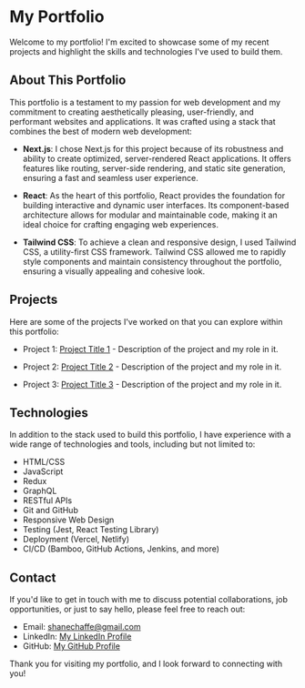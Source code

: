 # My Portfolio

Welcome to my portfolio! I'm excited to showcase some of my recent projects and highlight the skills and technologies I've used to build them.

## About This Portfolio

This portfolio is a testament to my passion for web development and my commitment to creating aesthetically pleasing, user-friendly, and performant websites and applications. It was crafted using a stack that combines the best of modern web development:

- **Next.js**: I chose Next.js for this project because of its robustness and ability to create optimized, server-rendered React applications. It offers features like routing, server-side rendering, and static site generation, ensuring a fast and seamless user experience.

- **React**: As the heart of this portfolio, React provides the foundation for building interactive and dynamic user interfaces. Its component-based architecture allows for modular and maintainable code, making it an ideal choice for crafting engaging web experiences.

- **Tailwind CSS**: To achieve a clean and responsive design, I used Tailwind CSS, a utility-first CSS framework. Tailwind CSS allowed me to rapidly style components and maintain consistency throughout the portfolio, ensuring a visually appealing and cohesive look.

## Projects

Here are some of the projects I've worked on that you can explore within this portfolio:

- Project 1: [Project Title 1](#) - Description of the project and my role in it.

- Project 2: [Project Title 2](#) - Description of the project and my role in it.

- Project 3: [Project Title 3](#) - Description of the project and my role in it.

## Technologies

In addition to the stack used to build this portfolio, I have experience with a wide range of technologies and tools, including but not limited to:

- HTML/CSS
- JavaScript
- Redux
- GraphQL
- RESTful APIs
- Git and GitHub
- Responsive Web Design
- Testing (Jest, React Testing Library)
- Deployment (Vercel, Netlify)
- CI/CD (Bamboo, GitHub Actions, Jenkins, and more)

## Contact

If you'd like to get in touch with me to discuss potential collaborations, job opportunities, or just to say hello, please feel free to reach out:

- Email: [shanechaffe@gmail.com](mailto:shanechaffe@gmail.com)
- LinkedIn: [My LinkedIn Profile](https://www.linkedin.com/in/shane-chaffe/)
- GitHub: [My GitHub Profile](https://github.com/Chaffexd)

Thank you for visiting my portfolio, and I look forward to connecting with you!
